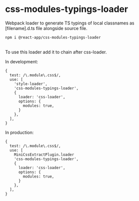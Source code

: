 # css-modules-typings-loader

Webpack loader to generate TS typings of local classnames as [filename].d.ts file alongside source file.

```
npm i @react-app/css-modules-typings-loader
```

<br />
To use this loader add it to chain after css-loader.

In development:

```
{
  test: /\.module\.css$/,
  use: [
    'style-loader',
    'css-modules-typings-loader',
    {
      loader: 'css-loader',
      options: {
        modules: true,
      }
    },
  ],
}
```

In production:

```
{
  test: /\.module\.css$/,
  use: [
    MiniCssExtractPlugin.loader
    'css-modules-typings-loader',
    {
      loader: 'css-loader',
      options: {
        modules: true,
      }
    },
  ],
}
```



